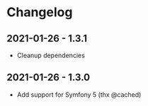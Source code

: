 # Changelog

## 2021-01-26 - 1.3.1

* Cleanup dependencies

## 2021-01-26 - 1.3.0

* Add support for Symfony 5 (thx @cached)
